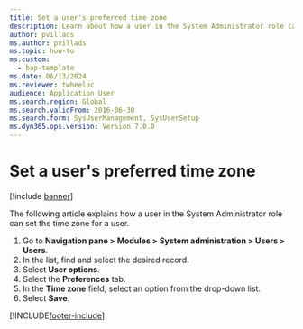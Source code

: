 ```yaml
--- 
title: Set a user's preferred time zone
description: Learn about how a user in the System Administrator role can set the time zone for a user, including a step-by-step process. 
author: pvillads
ms.author: pvillads
ms.topic: how-to
ms.custom: 
  - bap-template
ms.date: 06/13/2024
ms.reviewer: twheeloc 
audience: Application User  
ms.search.region: Global
ms.search.validFrom: 2016-06-30
ms.search.form: SysUserManagement, SysUserSetup 
ms.dyn365.ops.version: Version 7.0.0 
---
```


# Set a user's preferred time zone

[!include [banner](../../includes/banner.md)]

The following article explains how a user in the System Administrator role can set the time zone for a user.

1. Go to **Navigation pane > Modules > System administration > Users > Users**.
2. In the list, find and select the desired record.
3. Select **User options**.
4. Select the **Preferences** tab.
5. In the **Time zone** field, select an option from the drop-down list.
6. Select **Save**.



[!INCLUDE[footer-include](../../../../includes/footer-banner.md)]
